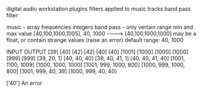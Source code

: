 digital audio workstation plugins
filters applied to music tracks
band pass filter

music - array frequencies integers
band pass - only vertain range min and max value 
[40,100,1000,1005], 40, 1000 ----> [40,100,1000,1000]
may be a float, or contain strange values  (raise an error)
default range: 40, 1000

INPUT     OUTPUT
[39]      [40]
[42]      [42]
[40]      [40]
[1001]    [1000]
[1000]    [1000]
[999]     [999]
[39, 20, 1]  [40, 40, 40]
[39, 40, 41, 1] [40, 40, 41, 40]
[1001, 1100, 1009] [1000, 1000, 1000]
[1001, 999, 1000, 800] [1000, 999, 1000, 800]
[1001, 999, 40, 39] [1000, 999, 40, 40]

['40']    An error